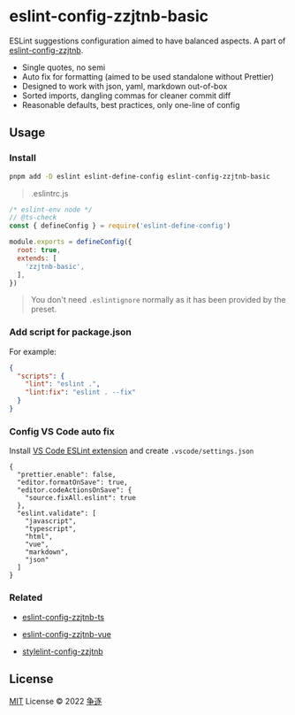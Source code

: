 # eslint-config-zzjtnb-basic

ESLint suggestions configuration aimed to have balanced aspects. A part of [eslint-config-zzjtnb](https://www.npmjs.com/package/eslint-config-zzjtnb).

- Single quotes, no semi
- Auto fix for formatting (aimed to be used standalone without Prettier)
- Designed to work with  json, yaml, markdown out-of-box
- Sorted imports, dangling commas for cleaner commit diff
- Reasonable defaults, best practices, only one-line of config

## Usage

### Install

```bash
pnpm add -D eslint eslint-define-config eslint-config-zzjtnb-basic
```

>.eslintrc.js

```js
/* eslint-env node */
// @ts-check
const { defineConfig } = require('eslint-define-config')

module.exports = defineConfig({
  root: true,
  extends: [
    'zzjtnb-basic',
  ],
})
```

> You don't need `.eslintignore` normally as it has been provided by the preset.

### Add script for package.json

For example:

```json
{
  "scripts": {
    "lint": "eslint .",
    "lint:fix": "eslint . --fix"
  }
}
```

### Config VS Code auto fix

Install [VS Code ESLint extension](https://marketplace.visualstudio.com/items?itemName=dbaeumer.vscode-eslint) and create `.vscode/settings.json`

```jsonc
{
  "prettier.enable": false,
  "editor.formatOnSave": true,
  "editor.codeActionsOnSave": {
    "source.fixAll.eslint": true
  },
  "eslint.validate": [
    "javascript",
    "typescript",
    "html",
    "vue",
    "markdown",
    "json"
  ]
}
```

### Related

- [eslint-config-zzjtnb-ts](https://www.npmjs.com/package/eslint-config-zzjtnb-ts)
- [eslint-config-zzjtnb-vue](https://www.npmjs.com/package/eslint-config-zzjtnb-vue)

- [stylelint-config-zzjtnb](https://www.npmjs.com/package/stylelint-config-zzjtnb)

## License

[MIT](./LICENSE) License &copy; 2022 [争逐](https://zzjtnb.com)
